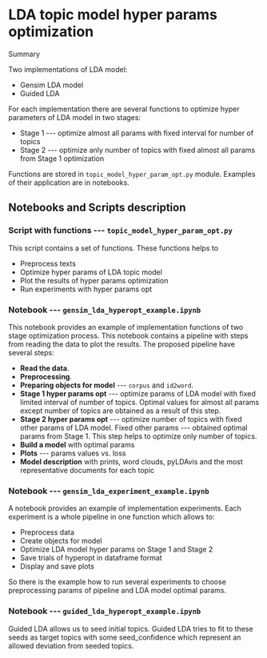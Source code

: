# LDA topic model hyper params optimization

Summary

Two implementations of LDA model:
- Gensim LDA model
- Guided LDA

For each implementation there are several functions to optimize hyper parameters of LDA model in two stages:
- Stage 1 --- optimize almost all params with fixed interval for number of topics
- Stage 2 --- optimize anly number of topics with fixed almost all params from Stage 1 optimization

Functions are stored in `topic_model_hyper_param_opt.py` module.
Examples of their application are in notebooks.

## Notebooks and Scripts description

### Script with functions --- `topic_model_hyper_param_opt.py`
This script contains a set of functions. These functions helps to 
- Preprocess texts
- Optimize hyper params of LDA topic model
- Plot the results of hyper params optimization
- Run experiments with hyper params opt


### Notebook --- `gensim_lda_hyperopt_example.ipynb`
This notebook provides an example of implementation functions of two stage optimization process.
This notebook contains a pipeline with steps from reading the data to plot the results.
The proposed pipeline have several steps:
- **Read the data**.
- **Preprocessing**.
- **Preparing objects for model** --- `corpus` and `id2word`.
- **Stage 1 hyper params opt** --- optimize params of LDA model with fixed limited interval of number of topics. Optimal values for almost all params except number of topics are obtained as a result of this step.
- **Stage 2 hyper params opt** ---  optimize number of topics with fixed other params of LDA model. Fixed other params --- obtained optimal params from Stage 1. This step helps to optimize only number of topics.
- **Build a model** with optimal params
- **Plots** --- params values vs. loss
- **Model description** with prints, word clouds, pyLDAvis and the most representative documents for each topic


### Notebook --- `gensim_lda_experiment_example.ipynb`
A notebook provides an example of implementation experiments. Each experiment is a whole pipeline in one function which allows to:
- Preprocess data
- Create objects for model
- Optimize LDA model hyper params on Stage 1 and Stage 2
- Save trials of hyperopt in dataframe format
- Display and save plots

So there is the example how to run several experiments to choose preprocessing params of pipeline and LDA model optimal params.


### Notebook --- `guided_lda_hyperopt_example.ipynb`

Guided LDA allows us to seed initial topics. Guided LDA tries to fit to these seeds as target topics with some seed_confidence which represent an allowed deviation from seeded topics.
